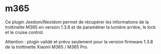 # m365

Ce plugin Jeedom/Nextdom permet de récupérer les informations de la trottinette M365 en version 1.3.8 et de paramétrer la lumière arrière, le lock et le cruise control.

Attention : plugin validé et prévu seulement pour la version firmware 1.3.8 de la trottinette Xiaomi M365 / M365 Pro.
